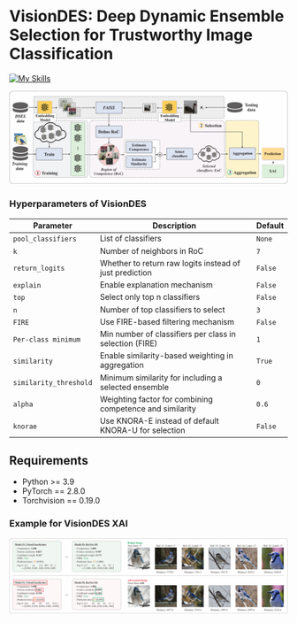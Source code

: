# VisionDES: Deep Dynamic Ensemble Selection for Trustworthy Image Classification 

[![My Skills](https://skillicons.dev/icons?i=python,pytorch)](https://skillicons.dev)  


![Alt text](https://github.com/Adversarial-Panda/vision_des/blob/main/images/framework_visiondes.png)


### Hyperparameters of VisionDES

| **Parameter** | **Description** | **Default** |
|----------------|-----------------|--------------|
| `pool_classifiers` | List of classifiers | `None` |
| `k` | Number of neighbors in RoC | `7` |
| `return_logits` | Whether to return raw logits instead of just prediction | `False` |
| `explain` | Enable explanation mechanism | `False` |
| `top` | Select only top n classifiers | `False` |
| `n` | Number of top classifiers to select | `3` |
| `FIRE` | Use FIRE-based filtering mechanism | `False` |
| `Per-class minimum` | Min number of classifiers per class in selection (FIRE) | `1` |
| `similarity` | Enable similarity-based weighting in aggregation | `True` |
| `similarity_threshold` | Minimum similarity for including a selected ensemble | `0` |
| `alpha` | Weighting factor for combining competence and similarity | `0.6` |
| `knorae` | Use KNORA-E instead of default KNORA-U for selection | `False` |

## Requirements
- Python >= 3.9  
- PyTorch == 2.8.0  
- Torchvision == 0.19.0  


### Example for VisionDES XAI 
![Alt text](https://github.com/Adversarial-Panda/vision_des/blob/main/images/example_attack.png) 
